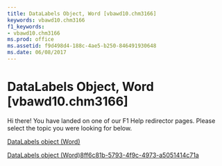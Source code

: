 ```yaml
---
title: DataLabels Object, Word [vbawd10.chm3166]
keywords: vbawd10.chm3166
f1_keywords:
- vbawd10.chm3166
ms.prod: office
ms.assetid: f9d498d4-188c-4ae5-b250-846491930648
ms.date: 06/08/2017
---
```



# DataLabels Object, Word [vbawd10.chm3166]

Hi there! You have landed on one of our F1 Help redirector pages. Please select the topic you were looking for below.

[DataLabels object (Word)](http://msdn.microsoft.com/library/a7676f18-b1f2-1e11-9489-863cb85c1669%28Office.15%29.aspx)

[DataLabels object (Word)8ff6c81b-5793-4f9c-4973-a5051414c71a](http://msdn.microsoft.com/library/8ff6c81b-5793-4f9c-4973-a5051414c71a%28Office.15%29.aspx)


